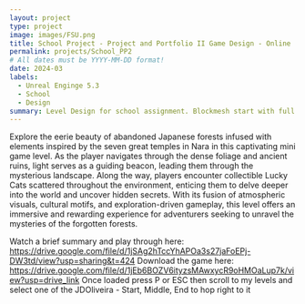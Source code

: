 ```yaml
---
layout: project
type: project
image: images/FSU.png
title: School Project - Project and Portfolio II Game Design - Online
permalink: projects/School_PP2
# All dates must be YYYY-MM-DD format!
date: 2024-03
labels:
  - Unreal Enginge 5.3
  - School
  - Design
summary: Level Design for school assignment. Blockmesh start with full level finish
---
```


Explore the eerie beauty of abandoned Japanese forests infused with elements inspired by the seven great temples in Nara in this captivating mini game level. As the player navigates through the dense foliage and ancient ruins, light serves as a guiding beacon, leading them through the mysterious landscape. Along the way, players encounter collectible Lucky Cats scattered throughout the environment, enticing them to delve deeper into the world and uncover hidden secrets. With its fusion of atmospheric visuals, cultural motifs, and exploration-driven gameplay, this level offers an immersive and rewarding experience for adventurers seeking to unravel the mysteries of the forgotten forests.

Watch a brief summary and play through here: https://drive.google.com/file/d/1jSAg2hTccYhAPOa3s27jaFoEPj-DW3td/view?usp=sharing&t=424
Download the game here: https://drive.google.com/file/d/1jEb6BOZV6ityzsMAwxycR9oHMOaLup7k/view?usp=drive_link
Once loaded press P or ESC then scroll to my levels and select one of the JDOliveira - Start, Middle, End to hop right to it